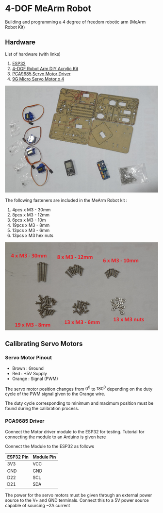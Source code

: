 # 4-DOF MeArm Robot

Building and programming a 4 degree of freedom robotic arm (MeArm Robot Kit)

## Hardware

List of hardware (with links)

1. [ESP32](https://www.duino.lk/ESP32-Wireless-WiFi-Bluetooth-2.4GHz-CP2102?search=esp32&category_id=0)
2. [4-DOF Robot Arm DIY Acrylic Kit](https://www.duino.lk/DIY-Acrylic-Robot-Arm-Kit-4DOF?search=4dof&category_id=0)
3. [PCA9685 Servo Motor Driver](https://www.duino.lk/Servo-Motor-Driver-16-Channel-12-bit-PWM-I2C?search=servo%20driv&category_id=0)
4. [9G Micro Servo Motor x 4](https://www.duino.lk/Servo-Motor-SG90-9G?search=Servo%20motor&category_id=0)

![Hardware overview](./images/hardware.jpg)

The following fasteners are included in the MeArm Robot kit :
1. 4pcs x M3 - 30mm
2. 8pcs x M3 - 12mm
3. 6pcs x M3 - 10m
4. 19pcs x M3 - 8mm
5. 13pcs x M3 - 6mm
6. 13pcs x M3 hex nuts

![Fastener List](./images/fasteners.jpg)

## Calibrating Servo Motors

### Servo Motor Pinout

- Brown : Ground
- Red : +5V Supply
- Orange : Signal (PWM)

The servo motor position changes from $0^0$ to $180^0$ depending on the duty cycle of the PWM signal given to the Orange wire.

The duty cycle corresponding to minimum and maximum position must be found during the calibration process.

### PCA9685 Driver

Connect the Motor driver module to the ESP32 for testing. Tutorial for connecting the module to an Arduino is given [here](https://learn.adafruit.com/16-channel-pwm-servo-driver/hooking-it-up)

Connect the Module to the ESP32 as follows

| ESP32 Pin   | Module Pin |
| ----------- | -----------|
| 3V3 | VCC |
| GND | GND |
| D22 | SCL |
| D21 | SDA |

The power for the servo motors must be given through an external power source to the V+ and GND terminals. Connect this to a 5V power source capable of sourcing ~2A current